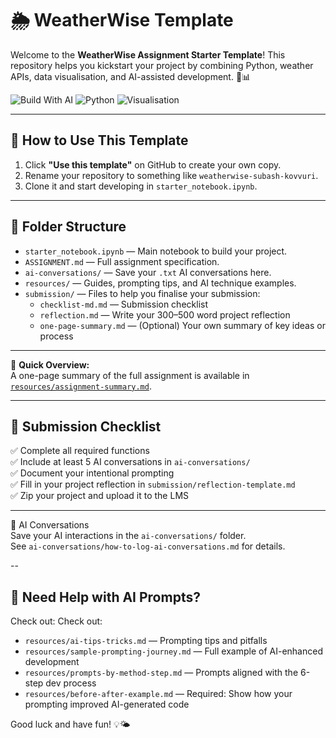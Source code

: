 # 🌦️ WeatherWise Template

Welcome to the **WeatherWise Assignment Starter Template**! This repository helps you kickstart your project by combining Python, weather APIs, data visualisation, and AI-assisted development. 🤖📊

![Build With AI](https://img.shields.io/badge/Built_with-AI-blueviolet?logo=openai)
![Python](https://img.shields.io/badge/Made_with-Python-3776AB?logo=python)
![Visualisation](https://img.shields.io/badge/Includes-Visualisations-orange?logo=plotly)

---

## 🚀 How to Use This Template

1. Click **"Use this template"** on GitHub to create your own copy.
2. Rename your repository to something like `weatherwise-subash-kovvuri`.
3. Clone it and start developing in `starter_notebook.ipynb`.

---

## 📁 Folder Structure

- `starter_notebook.ipynb` — Main notebook to build your project.
- `ASSIGNMENT.md` — Full assignment specification.
- `ai-conversations/` — Save your `.txt` AI conversations here.
- `resources/` — Guides, prompting tips, and AI technique examples.
- `submission/` — Files to help you finalise your submission:
  - `checklist-md.md` — Submission checklist
  - `reflection.md` — Write your 300–500 word project reflection
  - `one-page-summary.md` — (Optional) Your own summary of key ideas or process

---

📄 **Quick Overview:**  
A one-page summary of the full assignment is available in [`resources/assignment-summary.md`](resources/assignment-summary.md).

---

## 📓 Submission Checklist

✅ Complete all required functions  
✅ Include at least 5 AI conversations in `ai-conversations/`  
✅ Document your intentional prompting  
✅ Fill in your project reflection in `submission/reflection-template.md`  
✅ Zip your project and upload it to the LMS  

---

🧠 AI Conversations  
Save your AI interactions in the `ai-conversations/` folder.  
See `ai-conversations/how-to-log-ai-conversations.md` for details.


--
## 🧠 Need Help with AI Prompts?

Check out:
Check out:
- `resources/ai-tips-tricks.md` — Prompting tips and pitfalls
- `resources/sample-prompting-journey.md` — Full example of AI-enhanced development
- `resources/prompts-by-method-step.md` — Prompts aligned with the 6-step dev process
- `resources/before-after-example.md` — Required: Show how your prompting improved AI-generated code


Good luck and have fun! 💡🌤️

